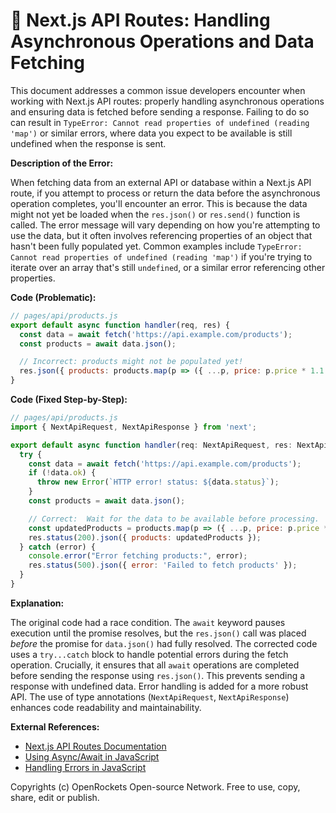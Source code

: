 # 🐞 Next.js API Routes: Handling Asynchronous Operations and Data Fetching


This document addresses a common issue developers encounter when working with Next.js API routes:  properly handling asynchronous operations and ensuring data is fetched before sending a response.  Failing to do so can result in `TypeError: Cannot read properties of undefined (reading 'map')` or similar errors, where data you expect to be available is still undefined when the response is sent.

**Description of the Error:**

When fetching data from an external API or database within a Next.js API route,  if you attempt to process or return the data before the asynchronous operation completes, you'll encounter an error.  This is because the data might not yet be loaded when the `res.json()` or `res.send()` function is called.  The error message will vary depending on how you're attempting to use the data, but it often involves referencing properties of an object that hasn't been fully populated yet.  Common examples include `TypeError: Cannot read properties of undefined (reading 'map')` if you're trying to iterate over an array that's still `undefined`, or a similar error referencing other properties.

**Code (Problematic):**

```javascript
// pages/api/products.js
export default async function handler(req, res) {
  const data = await fetch('https://api.example.com/products');
  const products = await data.json();

  // Incorrect: products might not be populated yet!
  res.json({ products: products.map(p => ({ ...p, price: p.price * 1.1 })) }); 
}
```


**Code (Fixed Step-by-Step):**

```javascript
// pages/api/products.js
import { NextApiRequest, NextApiResponse } from 'next';

export default async function handler(req: NextApiRequest, res: NextApiResponse) {
  try {
    const data = await fetch('https://api.example.com/products');
    if (!data.ok) {
      throw new Error(`HTTP error! status: ${data.status}`);
    }
    const products = await data.json();

    // Correct:  Wait for the data to be available before processing.
    const updatedProducts = products.map(p => ({ ...p, price: p.price * 1.1 }));
    res.status(200).json({ products: updatedProducts });
  } catch (error) {
    console.error("Error fetching products:", error);
    res.status(500).json({ error: 'Failed to fetch products' });
  }
}
```

**Explanation:**

The original code had a race condition.  The `await` keyword pauses execution until the promise resolves, but the `res.json()` call was placed *before* the promise for `data.json()` had fully resolved. The corrected code uses a `try...catch` block to handle potential errors during the fetch operation. Crucially, it ensures that all `await` operations are completed before sending the response using `res.json()`. This prevents sending a response with undefined data. Error handling is added for a more robust API.  The use of type annotations (`NextApiRequest`, `NextApiResponse`) enhances code readability and maintainability.


**External References:**

* [Next.js API Routes Documentation](https://nextjs.org/docs/api-routes/introduction)
* [Using Async/Await in JavaScript](https://developer.mozilla.org/en-US/docs/Web/JavaScript/Reference/Statements/async_function)
* [Handling Errors in JavaScript](https://developer.mozilla.org/en-US/docs/Web/JavaScript/Guide/Control_flow_and_error_handling)


Copyrights (c) OpenRockets Open-source Network. Free to use, copy, share, edit or publish.

